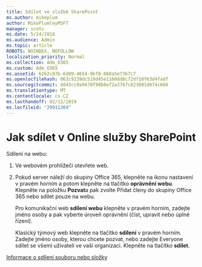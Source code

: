 ```yaml
---
title: Sdílet ve službě SharePoint
ms.author: mikeplum
author: MikePlumleyMSFT
manager: scotv
ms.date: 5/24/2018
ms.audience: Admin
ms.topic: article
ROBOTS: NOINDEX, NOFOLLOW
localization_priority: Normal
ms.collection: Adm_O365
ms.custom: Adm_O365
ms.assetid: 62b2c87b-6d09-4654-9bf0-868a5e73b7c7
ms.openlocfilehash: 063c9139dc519d45e1160dd8c72df10f63d4fadf
ms.sourcegitcommit: dd43cc0a9470f98b8ef2a3787c823801d674c666
ms.translationtype: MT
ms.contentlocale: cs-CZ
ms.lasthandoff: 02/12/2019
ms.locfileid: "29911369"
---
```

# <a name="how-to-share-in-sharepoint-online"></a>Jak sdílet v Online služby SharePoint

Sdílení na webu:
  
1. Ve webovém prohlížeči otevřete web.
    
2. Pokud server náleží do skupiny Office 365, klepněte na ikonu nastavení v pravém horním a potom klepněte na tlačítko **oprávnění webu**. Klepněte na položku **Pozvat**a pak zvolte Přidat členy do skupiny Office 365 nebo sdílet pouze na webu. 
    
    Pro komunikační web **sdílení webu** klepněte v pravém horním, zadejte jméno osoby a pak vyberte úroveň oprávnění (číst, upravit nebo úplné řízení). 
    
    Klasický týmový web klepněte na tlačítko **sdílení** v pravém horním. Zadejte jméno osoby, kterou chcete pozvat, nebo zadejte Everyone sdílet se všemi uživateli ve vaší organizaci. Klepněte na tlačítko **sdílet**.
    
[Informace o sdílení souboru nebo složky](https://go.microsoft.com/fwlink/?linkid=511430)
  


